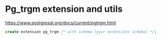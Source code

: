 # Pg_trgm extension and utils

<https://www.postgresql.org/docs/current/pgtrgm.html>

```sql
create extension pg_trgm /* with schema [your extensions schema] */;
```
